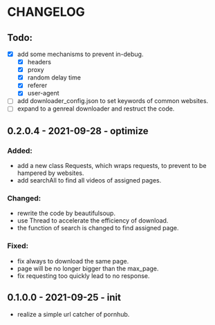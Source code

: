 # CHANGELOG

## Todo:
- [x] add some mechanisms to prevent in-debug.
  - [x] headers
  - [x] proxy
  - [x] random delay time
  - [x] referer
  - [x] user-agent
- [ ] add downloader_config.json to set keywords of common websites.
- [ ] expand to a genreal downloader and restruct the code.

## 0.2.0.4 - 2021-09-28 - optimize

### Added:
- add a new class Requests, which wraps requests, to prevent to be hampered by websites.
- add searchAll to find all videos of assigned pages.

### Changed:
- rewrite the code by beautifulsoup.
- use Thread to accelerate the efficiency of download.
- the function of search is changed to find assigned page.

### Fixed:
- fix always to download the same page.
- page will be no longer bigger than the max_page.
- fix requesting too quickly lead to no response.

## 0.1.0.0 - 2021-09-25 - init
- realize a simple url catcher of pornhub.